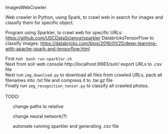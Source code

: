 ImagesWebCrawler

Web crawler in Python, using Spark, to crawl web in search for images and classify them for specific object. 

Program using Sparkler, to crawl web for specific URLs:
https://github.com/USCDataScience/sparkler
DatabricksTensorFlow to classify images:
https://databricks.com/blog/2016/01/25/deep-learning-with-apache-spark-and-tensorflow.html

First run <code> bash run-sparkler.sh </code> <br>
Next from solr web console <link>http://localhost:8983/solr/</link> export URLs to .csv file
<br>
Next run <code>img_download.py</code> to download all files from crawled URLs, pack all filenames into .txt file and compress it to .tar.gz file <br>
Finally run <code>img_recognition_tensor.py</code> to classify all crawled photos.
<br><br>
TODO: <ul> change paths to relative </ul>
<ul> change neural network(?) </ul>
<ul> automate running sparkler and generating .csv file </ul>




